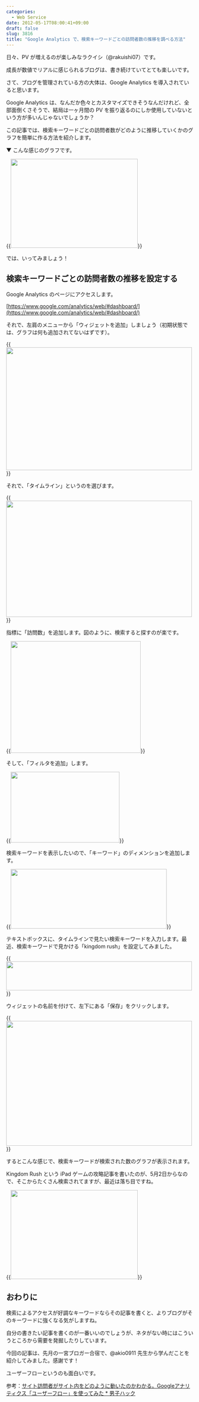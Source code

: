 ```yaml
---
categories:
  - Web Service
date: 2012-05-17T08:00:41+09:00
draft: false
slug: 3816
title: "Google Analytics で、検索キーワードごとの訪問者数の推移を調べる方法"
---
```


日々、PV が増えるのが楽しみなラクイシ（@rakuishi07）です。

成長が数値でリアルに感じられるブログは、書き続けていてとても楽しいです。

さて、ブログを管理されている方の大体は、Google Analytics を導入されていると思います。

Google Analytics は、なんだか色々とカスタマイズできそうなんだけれど、全部面倒くさそうで、結局は一ヶ月間の PV を振り返るのにしか使用していないという方が多いんじゃないでしょうか？

この記事では、検索キーワードごとの訪問者数がどのように推移していくかのグラフを簡単に作る方法を紹介します。

▼ こんな感じのグラフです。

{{<img alt="" src="/images/2012/05/3816_1.png" width="342" height="239">}}

では、いってみましょう！

## 検索キーワードごとの訪問者数の推移を設定する

Google Analytics のページにアクセスします。

[https://www.google.com/analytics/web/#dashboard/](https://www.google.com/analytics/web/#dashboard/)

それで、左肩のメニューから「ウィジェットを追加」しましょう（初期状態では、グラフは何も追加されてないはずです）。

{{<img alt="" src="/images/2012/05/3816_2.png" width="500" height="330">}}

それで、「タイムライン」というのを選びます。

{{<img alt="" src="/images/2012/05/3816_3.png" width="500" height="312">}}

指標に「訪問数」を追加します。図のように、検索すると探すのが楽です。

{{<img alt="" src="/images/2012/05/3816_4.png" width="350" height="300">}}

そして、「フィルタを追加」します。

{{<img alt="" src="/images/2012/05/3816_5.png" width="293" height="190">}}

検索キーワードを表示したいので、「キーワード」のディメンションを追加します。

{{<img alt="" src="/images/2012/05/3816_6.png" width="420" height="160">}}

テキストボックスに、タイムラインで見たい検索キーワードを入力します。最近、検索キーワードで見かける「kingdom rush」を設定してみました。

{{<img alt="" src="/images/2012/05/3816_7.png" width="500" height="78">}}

ウィジェットの名前を付けて、左下にある「保存」をクリックします。

{{<img alt="" src="/images/2012/05/3816_8.png" width="500" height="335">}}

するとこんな感じで、検索キーワードが検索された数のグラフが表示されます。

Kingdom Rush という iPad ゲームの攻略記事を書いたのが、5月2日からなので、そこからたくさん検索されてますが、最近は落ち目ですね。

{{<img alt="" src="/images/2012/05/3816_1.png" width="342" height="239">}}

## おわりに

検索によるアクセスが好調なキーワードならその記事を書くと、よりブログがそのキーワードに強くなる気がしますね。

自分の書きたい記事を書くのが一番いいのでしょうが、ネタがない時にはこういうところから需要を発掘したりしています。

今回の記事は、先月の一宮ブロガー合宿で、@akio0911 先生から学んだことを紹介してみました。感謝です！

ユーザーフローというのも面白いです。

参考：[サイト訪問者がサイト内をどのように動いたのかわかる。Googleアナリティクス「ユーザーフロー」を使ってみた * 男子ハック](http://www.danshihack.com/2012/05/05/junp/webservices_googleanalytics_userflow.html)
